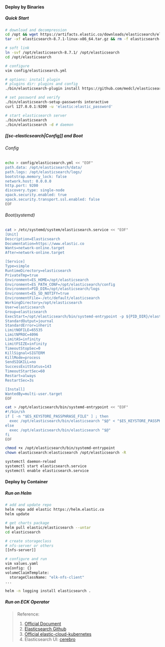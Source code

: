 #### Deploy by Binaries
##### Quick Start
```bash
# download and decompression
cd /opt && wget https://artifacts.elastic.co/downloads/elasticsearch/elasticsearch-8.7.1-linux-x86_64.tar.gz
tar -xf elasticsearch-8.7.1-linux-x86_64.tar.gz && rm -f elasticsearch-8.7.1-linux-x86_64.tar.gz

# soft link
ln -svf /opt/elasticsearch-8.7.1/ /opt/elasticsearch
cd /opt/elasticsearch

# configure
vim config/elasticsearch.yml

# options: install plugin
# plugins dir: plugins and config
./bin/elasticsearch-plugin install https://github.com/medcl/elasticsearch-analysis-ik/releases/download/v8.7.1/elasticsearch-analysis-ik-8.7.1.zip

# set password and verify
./bin/elasticsearch-setup-passwords interactive
curl 127.0.0.1:9200 -u 'elastic:elastic_password'

# start elasticsearch server
./bin/elasticsearch
./bin/elasticsearch -d # daemon
```

##### [[sc-elasticsearch|Config]] and Boot
###### Config
```bash
echo > config/elasticsearch.yml << "EOF"
path.data: /opt/elasticsearch/data/
path.logs: /opt/elasticsearch/logs/
bootstrap.memory_lock: false
network.host: 0.0.0.0
http.port: 9200
discovery.type: single-node
xpack.security.enabled: true
xpack.security.transport.ssl.enabled: false
EOF
```

###### Boot(systemd)
```bash
cat > /etc/systemd/system/elasticsearch.service << "EOF"
[Unit]
Description=Elasticsearch
Documentation=https://www.elastic.co
Wants=network-online.target
After=network-online.target

[Service]
Type=simple
RuntimeDirectory=elasticsearch
PrivateTmp=true
Environment=ES_HOME=/opt/elasticsearch
Environment=ES_PATH_CONF=/opt/elasticsearch/config
Environment=PID_DIR=/opt/elasticsearch/logs
Environment=ES_SD_NOTIFY=true
EnvironmentFile=-/etc/default/elasticsearch
WorkingDirectory=/opt/elasticsearch
User=elasticsearch
Group=elasticsearch
ExecStart=/opt/elasticsearch/bin/systemd-entrypoint -p ${PID_DIR}/elasticsearch.pid --quiet
StandardOutput=journal
StandardError=inherit
LimitNOFILE=65535
LimitNPROC=4096
LimitAS=infinity
LimitFSIZE=infinity
TimeoutStopSec=0
KillSignal=SIGTERM
KillMode=process
SendSIGKILL=no
SuccessExitStatus=143
TimeoutStartSec=60
Restart=always
RestartSec=3s

[Install]
WantedBy=multi-user.target
EOF

cat > /opt/elasticsearch/bin/systemd-entrypoint << "EOF"
#!/bin/sh
if [ -n "$ES_KEYSTORE_PASSPHRASE_FILE" ] ; then
  exec /opt/elasticsearch/bin/elasticsearch "$@" < "$ES_KEYSTORE_PASSPHRASE_FILE"
else
  exec /opt/elasticsearch/bin/elasticsearch "$@"
fi
EOF

chmod +x /opt/elasticsearch/bin/systemd-entrypoint 
chown elasticsearch:elasticsearch /opt/elasticsearch -R

systemctl daemon-reload
systemctl start elasticsearch.service
systemctl enable elasticsearch.service
```

#### Deploy by Container
##### Run on Helm
```bash
# add and update repo
helm repo add elastic https://helm.elastic.co
helm update

# get charts package
helm pull elastic/elasticsearch --untar
cd elasticsearch

# create storageclass
# nfs-server or others
[[nfs-server]]

# configure and run
vim values.yaml
esConfig: {}
volumeClaimTemplate:
  storageClassName: "elk-nfs-client"
...

helm -n logging install elasticsearch .

```

##### Run on ECK Operator




>Reference:
> 1. [Official Document](https://www.elastic.co/docs)
> 2. [Elasticsearch Github](https://github.com/elastic/elasticsearch)
> 3. [Official elastic-cloud-kubernetes](https://www.elastic.co/downloads/elastic-cloud-kubernetes)
> 4. Elasticsearch UI: [cerebro](https://github.com/lmenezes/cerebro)